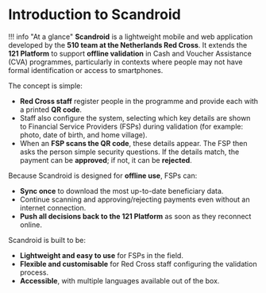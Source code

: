 # Introduction to Scandroid
!!! info "At a glance"
**Scandroid** is a lightweight mobile and web application developed by the **510 team at the Netherlands Red Cross**. It extends the **121 Platform** to support **offline validation** in Cash and Voucher Assistance (CVA) programmes, particularly in contexts where people may not have formal identification or access to smartphones.

The concept is simple:

- **Red Cross staff** register people in the programme and provide each with a printed **QR code**.  
- Staff also configure the system, selecting which key details are shown to Financial Service Providers (FSPs) during validation (for example: photo, date of birth, and home village).  
- When an **FSP scans the QR code**, these details appear. The FSP then asks the person simple security questions. If the details match, the payment can be **approved**; if not, it can be **rejected**.  

Because Scandroid is designed for **offline use**, FSPs can:

- **Sync once** to download the most up-to-date beneficiary data.  
- Continue scanning and approving/rejecting payments even without an internet connection.  
- **Push all decisions back to the 121 Platform** as soon as they reconnect online.  

Scandroid is built to be:

- **Lightweight and easy to use** for FSPs in the field.  
- **Flexible and customisable** for Red Cross staff configuring the validation process.  
- **Accessible**, with multiple languages available out of the box.
